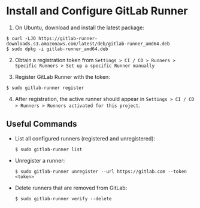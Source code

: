 # Install and Configure GitLab Runner

1. On Ubuntu, download and install the latest package:

  ```console
  $ curl -LJO https://gitlab-runner-downloads.s3.amazonaws.com/latest/deb/gitlab-runner_amd64.deb
  $ sudo dpkg -i gitlab-runner_amd64.deb
  ```

2. Obtain a registration token from `Settings > CI / CD > Runners > Specific Runners > Set up a specific Runner manually`

3. Register GitLab Runner with the token:

  ```console
  $ sudo gitlab-runner register
  ```

4. After registration, the active runner should appear in `Settings > CI / CD > Runners > Runners activated for this project`.


## Useful Commands

* List all configured runners (registered and unregistered):

  ```console
  $ sudo gitlab-runner list
  ```

* Unregister a runner:

  ```console
  $ sudo gitlab-runner unregister --url https://gitlab.com --token <token>
  ```

* Delete runners that are removed from GitLab:

  ```console
  $ sudo gitlab-runner verify --delete
  ```
